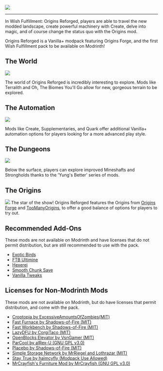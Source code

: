 ![](https://copper.congodsted.com/resources/modrinth/originsreforged/titlecrop.png)

* * *

In Wish Fulfillment: Origins Reforged, players are able to travel the new modded landscape, create powerful machinery with Create, delve into magic, and of course change the status quo with the Origins mod. 

Origins Reforged is a Vanilla+ modpack featuring Origins Forge, and the first Wish Fulfillment pack to be available on Modrinth!

The World
---------

![](https://cdn.modrinth.com/data/ktH23SJy/images/d6e6f02561465d45999ba72177252124412f9ac3.png)

The world of Origins Reforged is incredibly interesting to explore. Mods like Terralith and Oh, The Biomes You'll Go allow for new, gorgeous terrain to be explored.

The Automation
--------------

![](https://cdn.modrinth.com/data/ktH23SJy/images/1fb2438742587812db9aa2ec584d242cd1348c60.png)

Mods like Create, Supplementaries, and Quark offer additional Vanilla+ automation options for players looking for a more advanced play style.

The Dungeons
------------

![](https://cdn.modrinth.com/data/ktH23SJy/images/556897f185a3621a3a24ea4a408ce5fc32625522.png)

Below the surface, players can explore improved Mineshafts and Strongholds thanks to the 'Yung's Better' series of mods.

The Origins
-----------

![](https://copper.congodsted.com/resources/modrinth/originsreforged/originlist.png) The star of the show! Origins Reforged features the Origins from [Origins Forge](https://modrinth.com/mod/origins-forge) and [TooManyOrigins](https://modrinth.com/mod/toomanyorigins), to offer a good balance of options for players to try out.

Recommended Add-Ons
-------------------

These mods are not available on Modrinth and have licenses that do not permit distribution, but are still recommended to use with the pack.

*   [Exotic Birds](https://www.curseforge.com/minecraft/mc-mods/exotic-birds)
*   [FTB Ultimine](https://www.curseforge.com/minecraft/mc-mods/ftb-ultimine-forge)
*   [Hexerei](https://www.curseforge.com/minecraft/mc-mods/hexerei)
*   [Smooth Chunk Save](https://www.curseforge.com/minecraft/mc-mods/smooth-chunk-save)
*   [Vanilla Tweaks](https://vanillatweaks.net/share/#tyLcss)

Licenses for Non-Modrinth Mods
------------------------------

These mods are not available on Modrinth, but do have licenses that permit distribution, and come with the pack.

*   [Croptopia by ExcessiveAmountsOfZombies(MIT)](https://github.com/ExcessiveAmountsOfZombies/Croptopia/blob/1.20/LICENSE)
*   [Fast Furnace by Shadows-of-Fire (MIT)](https://github.com/Shadows-of-Fire/FastFurnace/blob/1.18/LICENSE)
*   [Fast Workbench by Shadows-of-Fire (MIT)](https://github.com/Shadows-of-Fire/FastWorkbench/blob/1.18/LICENSE)
*   [LazyDFU by CorgiTaco (MIT)](https://github.com/CorgiTaco/lazydfu/blob/Forge-1.16.X/LICENSE)
*   [OpenBlocks Elevator by VsnGamer (MIT)](https://github.com/VsnGamer/ElevatorMod/blob/1.20/LICENCE)
*   [ParCool by alRex-U (GNU GPL v3.0)](https://github.com/alRex-U/ParCool/blob/main/LICENSE)
*   [Placebo by Shadows-of-Fire (MIT)](https://github.com/Shadows-of-Fire/Placebo/blob/1.20/LICENSE)
*   [Simple Storage Network by MrRiegel and Lothrazar (MIT)](https://github.com/Lothrazar/Storage-Network/blob/trunk/1.20/LICENSE)
*   [Stay True by haimcyfly (Modpack Use Allowed)](https://www.curseforge.com/minecraft/texture-packs/stay-true)
*   [MrCrayfish's Furniture Mod by MrCrayfish (GNU GPL v3.0)](https://github.com/MrCrayfish/MrCrayfishFurnitureMod/blob/1.20.X/LICENSE)
